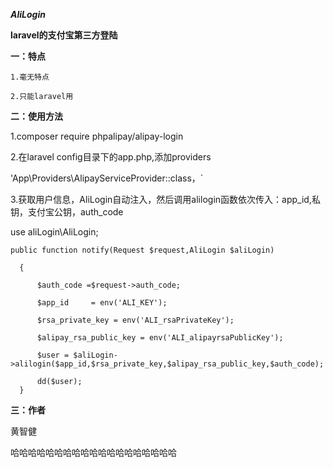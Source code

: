    _**AliLogin**_

**laravel的支付宝第三方登陆**

**一：特点**

`1.毫无特点`

`2.只能laravel用`

**二：使用方法**

1.composer require phpalipay/alipay-login

2.在laravel config目录下的app.php,添加providers

'App\Providers\AlipayServiceProvider::class，`

3.获取用户信息，AliLogin自动注入，然后调用alilogin函数依次传入：app_id,私钥，支付宝公钥，auth_code

  use aliLogin\AliLogin;

    public function notify(Request $request,AliLogin $aliLogin)
 
      {
  
          $auth_code =$request->auth_code;
  
          $app_id     = env('ALI_KEY');
  
          $rsa_private_key = env('ALI_rsaPrivateKey');
  
          $alipay_rsa_public_key = env('ALI_alipayrsaPublicKey');
  
          $user = $aliLogin->alilogin($app_id,$rsa_private_key,$alipay_rsa_public_key,$auth_code);
  
          dd($user);
      }

**三：作者**

黄智健 

哈哈哈哈哈哈哈哈哈哈哈哈哈哈哈哈哈哈哈

      



